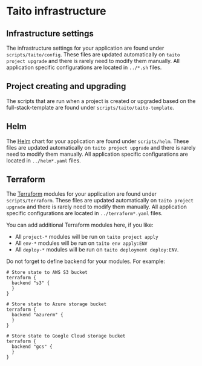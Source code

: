 # Taito infrastructure

## Infrastructure settings

The infrastructure settings for your application are found under `scripts/taito/config`. These files are updated automatically on `taito project upgrade` and there is rarely need to modify them manually. All application specific configurations are located in `../*.sh` files.

## Project creating and upgrading

The scripts that are run when a project is created or upgraded
based on the full-stack-template are found under `scripts/taito/taito-template`.

## Helm

The [Helm](https://helm.sh/) chart for your application are found under `scripts/helm`. These files are updated automatically on `taito project upgrade` and there is rarely need to modify them manually. All application specific configurations are located in `../helm*.yaml` files.

## Terraform

The [Terraform](https://www.terraform.io/) modules for your application are found under `scripts/terraform`. These files are updated automatically on `taito project upgrade` and there is rarely need to modify them manually. All application specific configurations are located in `../terraform*.yaml` files.

You can add additional Terraform modules here, if you like:

- All `project-*` modules will be run on `taito project apply`
- All `env-*` modules will be run on `taito env apply:ENV`
- All `deploy-*` modules will be run on `taito deployment deploy:ENV`.

Do not forget to define backend for your modules. For example:

```
# Store state to AWS S3 bucket
terraform {
  backend "s3" {
  }
}

# Store state to Azure storage bucket
terraform {
  backend "azurerm" {
  }
}

# Store state to Google Cloud storage bucket
terraform {
  backend "gcs" {
  }
}
```
